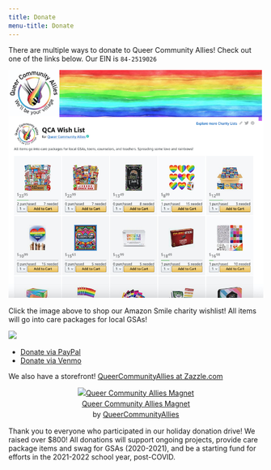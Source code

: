 ```yaml
---
title: Donate
menu-title: Donate
--- 
```


There are multiple ways to donate to Queer Community Allies! Check out one of the links below. Our EIN is `84-2519026`

[![shop our wishlist](files/qcawishsmile.jpg)](https://smile.amazon.com/hz/charitylist/ls/MX3B3PFF8BI8/ref=smi_ext_lnk_lcl_cl)

Click the image above to shop our Amazon Smile charity wishlist! All items will go into care packages for local GSAs!

<a target="_blank" href="https://donorbox.org/queer-community-allies-donations"><img src="https://d1iczxrky3cnb2.cloudfront.net/button-medium-blue.png" /></a>
- [Donate via PayPal](/donate/paypal)
- [Donate via Venmo](/donate/venmo)

We also have a storefront! [QueerCommunityAllies at Zazzle.com](https://www.zazzle.com/store/queercommunityallies) 
 <div style="text-align:center;line-height:150%"> <a href="https://www.zazzle.com/queer_community_allies_magnet-147139367031313633" rel="nofollow" > <img src="https://rlv.zcache.com/queer_community_allies_magnet-r4220f856035e47ba858d0cf2f53997bf_x7js9_8byvr_1024.jpg?max_dim=325" alt="Queer Community Allies Magnet" style="border:0;" /> </a> <br /> <a href="https://www.zazzle.com/queer_community_allies_magnet-147139367031313633" rel="nofollow" >Queer Community Allies Magnet</a> <br />by <a href="https://www.zazzle.com/store/queercommunityallies" rel="nofollow">QueerCommunityAllies</a> </div>

Thank you to everyone who participated in our holiday donation drive! We raised over $800! All donations will support ongoing projects, provide care package items and swag for GSAs (2020-2021), and be a starting fund for efforts in the 2021-2022 school year, post-COVID.


